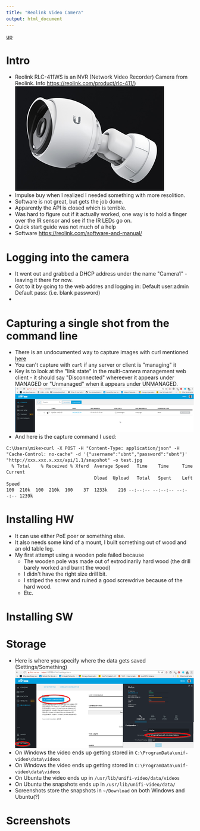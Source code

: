 ```yaml
---
title: "Reolink Video Camera"
output: html_document
---
```

[up](https://mikewise2718.github.io/markdowndocs/)

# Intro
- Reolink RLC-411WS is an NVR (Network Video Recorder) Camera from Reolink. Info https://reolink.com/product/rlc-411/)<br>
![UniFiG3](UniFiG3.png)
- Impulse buy when I realized I needed something with more resolition. 
- Software is not great, but gets the job done.
- Apparently the API is closed which is terrible.
- Was hard to figure out if it actually worked, one way is to hold a finger over the IR sensor and see if the IR LEDs go on.
- Quick start guide was not much of a help
- Software https://reolink.com/software-and-manual/

# Logging into the camera
- It went out and grabbed a DHCP address under the name "Camera1" - leaving it there for now.
- Got to it by going to the web addres and logging in: Default user:admin Default pass:   (i.e. blank password)
- 


# Capturing a single shot from the command line
- There is an undocumented way to capture images with curl mentioned [here](https://community.ubnt.com/t5/UniFi-Video/unifi-3-2-2-snapshot-cgi-wget-curl-string-from-camera/td-p/1572322)
- You can't capture with `curl` if any server or client is "managing" it
- Key is to look at the "link state" in the multi-camera management web client - it should say "Disconnected" whereever it appears under MANAGED or "Unmanaged" when it appears under UNMANAGED.
![UIatcapture.png](UIatcapture.png)
- And here is the capture command I used:

```
C:\Users\mike>curl -X POST -H "Content-Type: application/json" -H "Cache-Control: no-cache" -d '{"username":"ubnt","password":"ubnt"}' "http://xxx.xxx.x.xxx/api/1.1/snapshot" -o test.jpg
  % Total    % Received % Xferd  Average Speed   Time    Time     Time  Current
                                 Dload  Upload   Total   Spent    Left  Speed
100  210k  100  210k  100    37  1233k    216 --:--:-- --:--:-- --:--:-- 1239k
```

# Installing HW
- It can use either PoE poer or something else.
- It also needs some kind of a mount, I built something out of wood and an old table leg. 
- My first attempt using a wooden pole failed because
  - The wooden pole was made out of extrodinarily hard wood (the drill barely worked and burnt the wood)
  - I didn't have the right size drill bit.
  - I striped the screw and ruined a good screwdrive because of the hard wood.
  - Etc.

# Installing SW


# Storage
- Here is where you specify where the data gets saved (Settings/Something)<br>![applet](DataSaveLocationSetting.png)<br>
- On Windows the video ends up getting stored in `C:\ProgramData\unif-video\data\videos`
- On Windows the video ends up getting stored in `C:\ProgramData\unif-video\data\videos`
- On Ubuntu the video ends up in `/usr/lib/unifi-video/data/videos`
- On Ubuntu the snapshots ends up in `/usr/lib/unifi-video/data/`
- Screenshots store the snapshots in `~/Download` on both Windows and Ubuntu(?)

# Screenshots